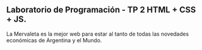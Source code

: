 ## Laboratorio de Programación - TP 2 HTML + CSS + JS.

La Mervaleta es la mejor web para estar al tanto de todas las novedades económicas de Argentina y el Mundo.

